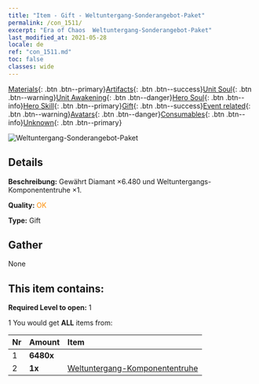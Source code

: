 ```yaml
---
title: "Item - Gift - Weltuntergang-Sonderangebot-Paket"
permalink: /con_1511/
excerpt: "Era of Chaos  Weltuntergang-Sonderangebot-Paket"
last_modified_at: 2021-05-28
locale: de
ref: "con_1511.md"
toc: false
classes: wide
---
```

 [Materials](/ItemsDE/){: .btn .btn--primary}[Artifacts](/ItemsDE/Artifacts/){: .btn .btn--success}[Unit Soul](/ItemsDE/UnitSoul/){: .btn .btn--warning}[Unit Awakening](/ItemsDE/UnitAwakening/){: .btn .btn--danger}[Hero Soul](/ItemsDE/HeroSoul/){: .btn .btn--info}[Hero Skill](/ItemsDE/HeroSkill/){: .btn .btn--primary}[Gift](/ItemsDE/Gift/){: .btn .btn--success}[Event related](/ItemsDE/Events/){: .btn .btn--warning}[Avatars](/ItemsDE/Avatars/){: .btn .btn--danger}[Consumables](/ItemsDE/Consumables/){: .btn .btn--info}[Unknown](/ItemsDE/Unknown/){: .btn .btn--primary}

 ![Weltuntergang-Sonderangebot-Paket](/images/t/i_907125.png)

## Details
 **Beschreibung:** Gewährt Diamant ×6.480 und Weltuntergangs-Komponententruhe ×1.

 **Quality:** <span style="color: #FF8C00">OK</span>

 **Type:** Gift

## Gather

  None

## This item contains:

 **Required Level to open:** 1

 1 You would get **ALL** items  from:

  | Nr | Amount |     Item    |
  |:---|:-------|:------------|
  | 1 |  **6480x** | <i class="fas fa-gem"/> |  | 
  | 2 |  **1x** | [Weltuntergang-Komponententruhe](/ItemsDE/con_1360/) |  | 
